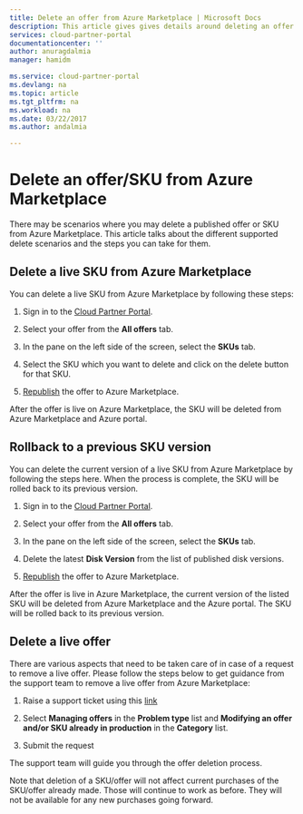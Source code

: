```yaml
---
title: Delete an offer from Azure Marketplace | Microsoft Docs
description: This article gives gives details around deleting an offer from Azure Marketplace
services: cloud-partner-portal
documentationcenter: ''
author: anuragdalmia
manager: hamidm

ms.service: cloud-partner-portal
ms.devlang: na
ms.topic: article
ms.tgt_pltfrm: na
ms.workload: na
ms.date: 03/22/2017
ms.author: andalmia

---
```

# Delete an offer/SKU from Azure Marketplace

There may be scenarios where you may delete a published offer or SKU from Azure Marketplace. This article talks about the different supported delete scenarios and the steps you can take for them.

## Delete a live SKU from Azure Marketplace

You can delete a live SKU from Azure Marketplace by following these steps:

1.  Sign in to the [Cloud Partner Portal](https://cloudpartner.azure.com/).

2.  Select your offer from the **All offers** tab.

3.  In the pane on the left side of the screen, select the **SKUs** tab.

4.  Select the SKU which you want to delete and click on the delete button for that SKU.

5.  [Republish](https://www.bing.com) the offer to Azure Marketplace.

After the offer is live on Azure Marketplace, the SKU will be deleted from Azure Marketplace and Azure portal.

## Rollback to a previous SKU version

You can delete the current version of a live SKU from Azure Marketplace by following the steps here. When the process is complete, the SKU will be rolled back to its previous version.

1.  Sign in to the [Cloud Partner Portal](https://cloudpartner.azure.com/).

2.  Select your offer from the **All offers** tab.

3.  In the pane on the left side of the screen, select the **SKUs** tab.

4.  Delete the latest **Disk Version** from the list of published disk versions.

5.  [Republish](https://www.bing.com) the offer to Azure Marketplace.

After the offer is live in Azure Marketplace, the current version of the listed SKU will be deleted from Azure Marketplace and the Azure portal. The SKU will be rolled back to its previous version.

## Delete a live offer

There are various aspects that need to be taken care of in case of a request to remove a live offer. Please follow the steps below to get guidance from the support team to remove a live offer from Azure Marketplace:

1.  Raise a support ticket using this [link](https://go.microsoft.com/fwlink/?linkid=844975)

2.  Select **Managing offers** in the **Problem type** list and **Modifying an offer and/or SKU already in production** in the **Category** list.

3.  Submit the request

The support team will guide you through the offer deletion process.

Note that deletion of a SKU/offer will not affect current purchases of the SKU/offer already made. Those will continue to work as before. They will not be available for any new purchases going forward.  
